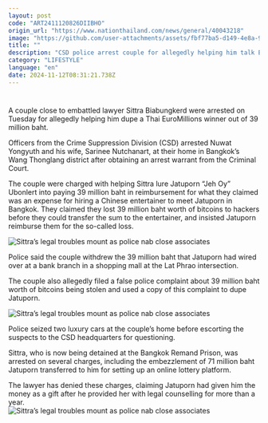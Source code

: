 ```yaml
---
layout: post
code: "ART2411120826DIIBHO"
origin_url: "https://www.nationthailand.com/news/general/40043218"
image: "https://github.com/user-attachments/assets/fbf77ba5-d149-4e8a-9a98-4fefc2db709d"
title: ""
description: "CSD police arrest couple for allegedly helping him talk EuroMillions winner into transferring 39 million baht to them"
category: "LIFESTYLE"
language: "en"
date: 2024-11-12T08:31:21.738Z
---
```


# 









A couple close to embattled lawyer Sittra Biabungkerd were arrested on Tuesday for allegedly helping him dupe a Thai EuroMillions winner out of 39 million baht.

Officers from the Crime Suppression Division (CSD) arrested Nuwat Yongyuth and his wife, Sarinee Nutchanart, at their home in Bangkok’s Wang Thonglang district after obtaining an arrest warrant from the Criminal Court.

The couple were charged with helping Sittra lure Jatuporn “Jeh Oy” Ubonlert into paying 39 million baht in reimbursement for what they claimed was an expense for hiring a Chinese entertainer to meet Jatuporn in Bangkok. They claimed they lost 39 million baht worth of bitcoins to hackers before they could transfer the sum to the entertainer, and insisted Jatuporn reimburse them for the so-called loss.

  ![Sittra’s legal troubles mount as police nab close associates](https://media.nationthailand.com/uploads/images/contents/w1024/2024/11/yuAYXbMwkXF4NPl9zRx5.webp?x-image-process=style/lg-webp)

Police said the couple withdrew the 39 million baht that Jatuporn had wired over at a bank branch in a shopping mall at the Lat Phrao intersection.

The couple also allegedly filed a false police complaint about 39 million baht worth of bitcoins being stolen and used a copy of this complaint to dupe Jatuporn.

  ![Sittra’s legal troubles mount as police nab close associates](https://media.nationthailand.com/uploads/images/contents/w1024/2024/11/lzJQL8IIPHmVX25CaEKM.webp?x-image-process=style/lg-webp)

Police seized two luxury cars at the couple’s home before escorting the suspects to the CSD headquarters for questioning.

Sittra, who is now being detained at the Bangkok Remand Prison, was arrested on several charges, including the embezzlement of 71 million baht Jatuporn transferred to him for setting up an online lottery platform.

The lawyer has denied these charges, claiming Jatuporn had given him the money as a gift after he provided her with legal counselling for more than a year.  
  ![Sittra’s legal troubles mount as police nab close associates](https://github.com/user-attachments/assets/38eab4f5-6f84-4659-a24b-c2dfcd815e41)